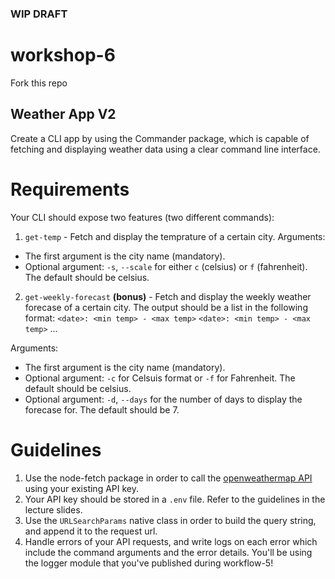 ### WIP DRAFT

# workshop-6
Fork this repo

## Weather App V2

Create a CLI app by using the Commander package, which is capable of fetching and displaying weather data using a clear command line interface.

# Requirements

Your CLI should expose two features (two different commands):
1. `get-temp` - Fetch and display the temprature of a certain city.
  Arguments:
  - The first argument is the city name (mandatory).
  - Optional argument: `-s`, `--scale` for either `c` (celsius) or `f` (fahrenheit). The default should be celsius.
2. `get-weekly-forecast` **(bonus)** - Fetch and display the weekly weather forecase of a certain city.
  The output should be a list in the following format:
  `<date>: <min temp> - <max temp>`
  `<date>: <min temp> - <max temp>`
  ...
    
  Arguments:
  - The first argument is the city name (mandatory).
  - Optional argument: `-c` for Celsuis format or `-f` for Fahrenheit. The default should be celsius.
  - Optional argument: `-d`, `--days` for the number of days to display the forecase for. The default should be 7.

# Guidelines

1. Use the node-fetch package in order to call the [openweathermap API](https://openweathermap.org/api) using your existing API key.
2. Your API key should be stored in a `.env` file. Refer to the guidelines in the lecture slides.
3. Use the `URLSearchParams` native class in order to build the query string, and append it to the request url.
4. Handle errors of your API requests, and write logs on each error which include the command arguments and the error details. You'll be using the logger module that you've published during workflow-5!
